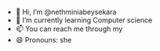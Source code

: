- 👋 Hi, I’m @nethminiabeysekara
- 🌱 I’m currently learning Computer science
- 📫 You can reach me through my 
- 😄 Pronouns: she

<!---
nethminiabeysekara/nethminiabeysekara is a ✨ special ✨ repository because its `README.md` (this file) appears on your GitHub profile.
You can click the Preview link to take a look at your changes.
--->
